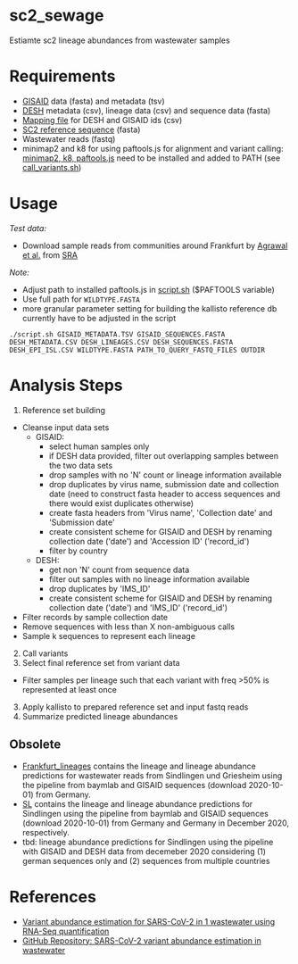 # sc2_sewage
Estiamte sc2 lineage abundances from wastewater samples

# Requirements
* [GISAID](https://www.epicov.org/epi3/frontend#2a39e0) data (fasta) and metadata (tsv)
* [DESH](https://github.com/robert-koch-institut/SARS-CoV-2-Sequenzdaten_aus_Deutschland) metadata (csv), lineage data (csv) and sequence data (fasta)
* [Mapping file](https://www.rki.de/DE/Content/InfAZ/N/Neuartiges_Coronavirus/DESH/Abfrage-GISAID.pdf?__blob=publicationFile) for DESH and GISAID ids (csv)
* [SC2 reference sequence](https://www.ncbi.nlm.nih.gov/sars-cov-2/) (fasta)
* Wastewater reads (fastq)
* minimap2 and k8 for using paftools.js for alignment and variant calling: [minimap2, k8, paftools.js](https://github.com/lh3/minimap2) need to be installed and added to PATH (see [call_variants.sh](https://github.com/EvaFriederike/sc2_sewage/tree/main/pipeline_baymlab/call_variants.sh))

# Usage
*Test data:*
- Download sample reads from communities around Frankfurt by [Agrawal et al.](https://journals.asm.org/doi/full/10.1128/MRA.00280-21) from [SRA](https://trace.ncbi.nlm.nih.gov/Traces/sra/sra.cgi?view=search_seq_name)

*Note:*
- Adjust path to installed paftools.js in [script.sh](https://github.com/EvaFriederike/sc2_sewage/tree/main/script.sh) ($PAFTOOLS variable)
- Use full path for ``WILDTYPE.FASTA``
- more granular parameter setting for building the kallisto reference db currently have to be adjusted in the script
```
./script.sh GISAID_METADATA.TSV GISAID_SEQUENCES.FASTA DESH_METADATA.CSV DESH_LINEAGES.CSV DESH_SEQUENCES.FASTA DESH_EPI_ISL.CSV WILDTYPE.FASTA PATH_TO_QUERY_FASTQ_FILES OUTDIR
```

# Analysis Steps
1. Reference set building
- Cleanse input data sets
  - GISAID:
    - select human samples only
    - if DESH data provided, filter out overlapping samples between the two data sets
    - drop samples with no 'N' count or lineage information available
    - drop duplicates by virus name, submission date and collection date (need to construct fasta header to access sequences and there would exist duplicates otherwise)
    - create fasta headers from 'Virus name', 'Collection date' and 'Submission date'
    - create consistent scheme for GISAID and DESH by renaming collection date ('date') and 'Accession ID' ('record_id')
    - filter by country
  - DESH:
    - get non 'N' count from sequence data
    - filter out samples with no lineage information available
    - drop duplicates by 'IMS_ID'
    - create consistent scheme for GISAID and DESH by renaming collection date ('date') and 'IMS_ID' ('record_id')
- Filter records by sample collection date
- Remove sequences with less than X non-ambiguous calls
- Sample k sequences to represent each lineage

2. Call variants
3. Select final reference set from variant data
- Filter samples per lineage such that each variant with freq >50% is represented at least once
3. Apply kallisto to prepared reference set and input fastq reads
4. Summarize predicted lineage abundances


## Obsolete
* [Frankfurt_lineages](https://github.com/EvaFriederike/sc2_sewage/tree/main/Frankfurt_lineages) contains the lineage and lineage abundance predictions for wastewater reads from Sindlingen und Griesheim using the pipeline from baymlab and GISAID sequences (download 2020-10-01) from Germany.
* [SL](https://github.com/EvaFriederike/sc2_sewage/tree/main/SL_lineages) contains the lineage and lineage abundance predictions for Sindlingen using the pipeline from baymlab and GISAID sequences (download 2020-10-01) from Germany and Germany in December 2020, respectively.
* tbd: lineage abundance predictions for Sindlingen using the pipeline with GISAID and DESH data from decemeber 2020 considering (1) german sequences only and (2) sequences from multiple countries

# References
* [Variant abundance estimation for SARS-CoV-2 in 1 wastewater using RNA-Seq quantification](https://www.medrxiv.org/content/10.1101/2021.08.31.21262938v1.full.pdf)
* [GitHub Repository: SARS-CoV-2 variant abundance estimation in wastewater](https://github.com/baymlab/wastewater_analysis)
